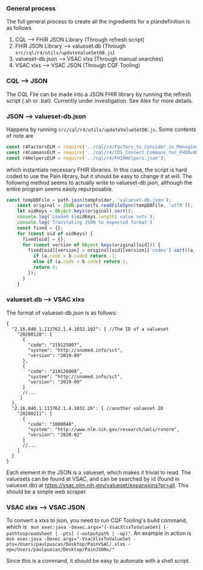 ### General process
The full general process to create all the ingredients for a plandefinition is as follows

1) CQL --> FHIR JSON Library (Through refresh script)
2) FHIR JSON Library --> valueset.db (Through `src/cql/r4/utils/updateValueSetDB.js`)
3) valueset-db.json --> VSAC xlxs (Through manual searches)
4) VSAC xlxs --> VSAC JSON (Through CQF Tooling)


### CQL  --> JSON 

The CQL File can be made into a JSON FHIR library by running the refresh script (.sh or .bat). Currently under investigation. See Alex for more details.

### JSON --> valueset-db.json

Happens by running `src/cql/r4/utils/updateValueSetDB.js`. Some contents of note are 

```javascript
const r4FactorsELM = require('../cql/r4/Factors_to_Consider_in_Managing_Chronic_Pain_FHIRv400.json');
const r4CommonsELM = require('../cql/r4/CDS_Connect_Commons_for_FHIRv400.json');
const r4HelpersELM = require('../cql/r4/FHIRHelpers.json');
```

which instantiate necessary FHIR libraries. In this case, the script is hard coded to use the Pain library, but it should be easy to change it at will. The following method seems to actually write to valueset-db.json, although the entire program seems easily repurposable.

```javascript
const tempDBFile = path.join(tempFolder, 'valueset-db.json');
    const original = JSON.parse(fs.readFileSync(tempDBFile, 'utf8'));
    let oidKeys = Object.keys(original).sort();
    console.log(`Loaded ${oidKeys.length} value sets`);
    console.log('Translating JSON to expected format')
    const fixed = {};
    for (const oid of oidKeys) {
      fixed[oid] = {};
      for (const version of Object.keys(original[oid])) {
        fixed[oid][version] = original[oid][version]['codes'].sort((a, b) => {
          if (a.code < b.code) return -1;
          else if (a.code > b.code) return 1;
          return 0;
        });
      }
    }
```


### valueset.db --> VSAC xlxs
The format of valueset-db.json is as follows:
```
{
  "2.16.840.1.113762.1.4.1032.102": { //The ID of a valueset
    "20200128": [
      {
        "code": "219125007",
        "system": "http://snomed.info/sct",
        "version": "2019-09"
      },
      {
        "code": "219126008",
        "system": "http://snomed.info/sct",
        "version": "2019-09"
      }
      //...
     ]
  },
  "2.16.840.1.113762.1.4.1032.26": { //another valueset ID
    "20200211": [
      {
        "code": "1000048",
        "system": "http://www.nlm.nih.gov/research/umls/rxnorm",
        "version": "2020-02"
      }
      //...
    ]
  }
}
```

Each element in the JSON is a valueset, which makes it trivial to read.
The valuesets can be found at VSAC, and can be searched by id (found in valueset.db) at https://vsac.nlm.nih.gov/valueset/expansions?pr=all.
This should be a simple web scraper.


### VSAC xlxs --> VSAC JSON

To convert a xlxs to json, you need to run CQF Tooling's build command, which is
` mvn exec:java -Dexec.args="[-VsacXlsxToValueSet] [-pathtospreadsheet | -pts] (-outputpath | -op)"`.
An example in action is 
`mvn exec:java -Dexec.args="-VsacXlsxToValueSet -pts=/Users/paulpuscas/Desktop/PainVSAC/.xlxs -op=/Users/paulpuscas/Desktop/PainJSONs/"`

Since this is a command, it should be easy to automate with a shell script.

